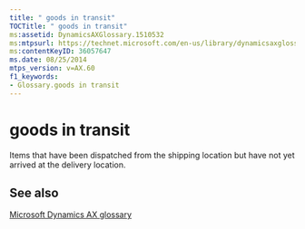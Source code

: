 ```yaml
---
title: " goods in transit"
TOCTitle: " goods in transit"
ms:assetid: DynamicsAXGlossary.1510532
ms:mtpsurl: https://technet.microsoft.com/en-us/library/dynamicsaxglossary.1510532(v=AX.60)
ms:contentKeyID: 36057647
ms.date: 08/25/2014
mtps_version: v=AX.60
f1_keywords:
- Glossary.goods in transit
---
```


# goods in transit

Items that have been dispatched from the shipping location but have not yet arrived at the delivery location.

## See also

[Microsoft Dynamics AX glossary](glossary/microsoft-dynamics-ax-glossary.md)

  


